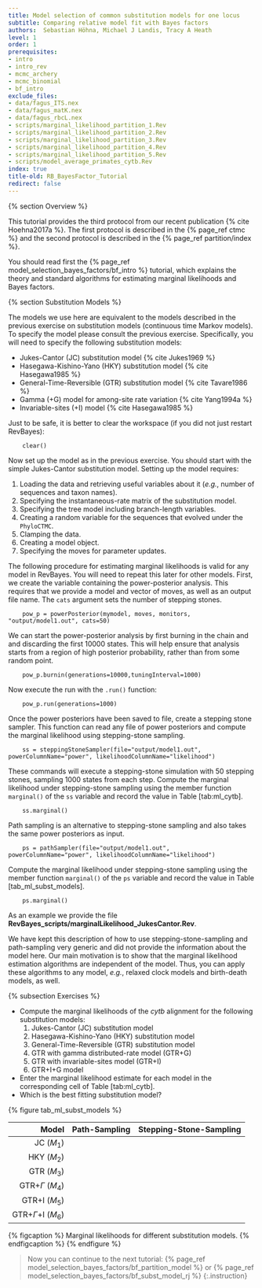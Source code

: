 ```yaml
---
title: Model selection of common substitution models for one locus
subtitle: Comparing relative model fit with Bayes factors
authors:  Sebastian Höhna, Michael J Landis, Tracy A Heath
level: 1
order: 1
prerequisites:
- intro
- intro_rev
- mcmc_archery
- mcmc_binomial
- bf_intro
exclude_files: 
- data/fagus_ITS.nex
- data/fagus_matK.nex
- data/fagus_rbcL.nex
- scripts/marginal_likelihood_partition_1.Rev
- scripts/marginal_likelihood_partition_2.Rev
- scripts/marginal_likelihood_partition_3.Rev
- scripts/marginal_likelihood_partition_4.Rev
- scripts/marginal_likelihood_partition_5.Rev
- scripts/model_average_primates_cytb.Rev
index: true
title-old: RB_BayesFactor_Tutorial
redirect: false
---
```



{% section Overview %}

This tutorial provides the third protocol from our recent publication {% cite Hoehna2017a %}. 
The first protocol is described in the {% page_ref ctmc %}
and the second protocol is described in the {% page_ref partition/index %}.

You should read first the {% page_ref model_selection_bayes_factors/bf_intro %} tutorial, which explains the theory and 
standard algorithms for estimating marginal likelihoods and Bayes factors.


{% section Substitution Models %}

The models we use here are equivalent to the models described in the
previous exercise on substitution models (continuous time Markov
models). To specify the model please consult the previous exercise.
Specifically, you will need to specify the following substitution
models:

-   Jukes-Cantor (JC) substitution model {% cite Jukes1969 %}
-   Hasegawa-Kishino-Yano (HKY) substitution model {% cite Hasegawa1985 %}
-   General-Time-Reversible (GTR) substitution model {% cite Tavare1986 %}
-   Gamma (+G) model for among-site rate variation {% cite Yang1994a %}
-   Invariable-sites (+I) model {% cite Hasegawa1985 %}


Just to be safe, it is better to clear the workspace (if you did not
just restart RevBayes):
```
    clear()
```
Now set up the model as in the previous exercise. You should start with
the simple Jukes-Cantor substitution model. Setting up the model
requires:

1.  Loading the data and retrieving useful variables about it
    (*e.g.*, number of sequences and
    taxon names).
2.  Specifying the instantaneous-rate matrix of the substitution model.
3.  Specifying the tree model including branch-length variables.
4.  Creating a random variable for the sequences that evolved under
    the `PhyloCTMC`.
5.  Clamping the data.
6.  Creating a model object.
7.  Specifying the moves for parameter updates.

The following procedure for estimating marginal likelihoods is valid for
any model in RevBayes. You will need to repeat this later for other
models. First, we create the variable containing the power-posterior
analysis. This requires that we provide a model and vector of moves, as
well as an output file name. The `cats` argument sets the number of
stepping stones.
```
    pow_p = powerPosterior(mymodel, moves, monitors, "output/model1.out", cats=50) 
```
We can start the power-posterior analysis by first burning in the chain
and and discarding the first 10000 states. This will help ensure that
analysis starts from a region of high posterior probability, rather than
from some random point.
```
    pow_p.burnin(generations=10000,tuningInterval=1000)
```
Now execute the run with the `.run()` function:
```
    pow_p.run(generations=1000)  
```
Once the power posteriors have been saved to file, create a stepping
stone sampler. This function can read any file of power posteriors and
compute the marginal likelihood using stepping-stone sampling.
```
    ss = steppingStoneSampler(file="output/model1.out", powerColumnName="power", likelihoodColumnName="likelihood")
```
These commands will execute a stepping-stone simulation with 50 stepping
stones, sampling 1000 states from each step. Compute the marginal
likelihood under stepping-stone sampling using the member function
`marginal()` of the `ss` variable and record the value in Table
[tab:ml_cytb].
```
    ss.marginal() 
```
Path sampling is an alternative to stepping-stone sampling and also
takes the same power posteriors as input.
```
    ps = pathSampler(file="output/model1.out", powerColumnName="power", likelihoodColumnName="likelihood")
```
Compute the marginal likelihood under stepping-stone sampling using the
member function `marginal()` of the `ps` variable and record the value
in Table [tab_ml_subst_models].
```
    ps.marginal() 
```

As an example we provide the file
**RevBayes_scripts/marginalLikelihood_JukesCantor.Rev**.

We have kept this description of how to use stepping-stone-sampling and
path-sampling very generic and did not provide the information about the
model here. Our main motivation is to show that the marginal likelihood
estimation algorithms are independent of the model. Thus, you can apply
these algorithms to any model, *e.g.*, relaxed
clock models and birth-death models, as well.

{% subsection Exercises %}

-   Compute the marginal likelihoods of the *cytb* alignment for the
    following substitution models:
    1.  Jukes-Cantor (JC) substitution model
    2.  Hasegawa-Kishino-Yano (HKY) substitution model
    3.  General-Time-Reversible (GTR) substitution model
    4.  GTR with gamma distributed-rate model (GTR+G)
    5.  GTR with invariable-sites model (GTR+I)
    6.  GTR+I+G model
-   Enter the marginal likelihood estimate for each model in the
    corresponding cell of Table [tab:ml_cytb].
-   Which is the best fitting substitution model?

{% figure tab_ml_subst_models %}

 |       **Model**        |   **Path-Sampling**   |   **Stepping-Stone-Sampling**   |
  -----------------------:|:---------------------:|:-------------------------------:|
 |        JC ($M_1$)      |                       |                                 |
 |       HKY ($M_2$)      |                       |                                 |
 |       GTR ($M_3$)      |                       |                                 |
 |  GTR+$\Gamma$ ($M_4$)  |                       |                                 |
 |      GTR+I ($M_5$)     |                       |                                 |
 | GTR+$\Gamma$+I ($M_6$) |                       |                                 |

{% figcaption %}
Marginal likelihoods for different substitution models.
{% endfigcaption %}
{% endfigure %}


> Now you can continue to the next tutorial: {% page_ref model_selection_bayes_factors/bf_partition_model %} or {% page_ref model_selection_bayes_factors/bf_subst_model_rj %}
{:.instruction}
